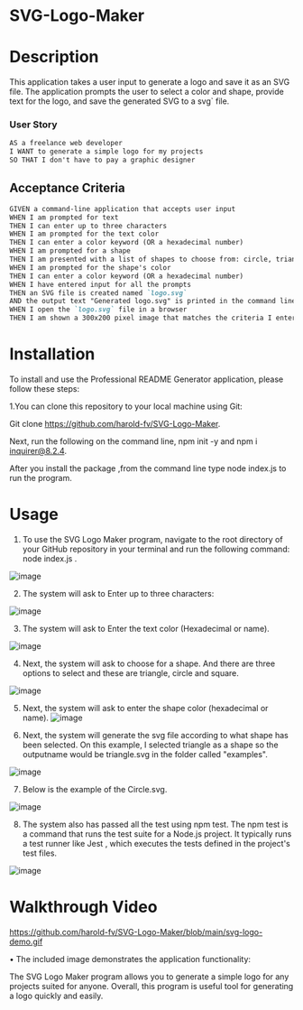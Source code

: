 # SVG-Logo-Maker

# Description
This application takes a user input to generate a logo and save it as an SVG file. The application prompts the user to select a color and shape, provide text for the logo, and save the generated SVG to a svg` file.

### User Story

```md
AS a freelance web developer
I WANT to generate a simple logo for my projects
SO THAT I don't have to pay a graphic designer
```

## Acceptance Criteria

```md
GIVEN a command-line application that accepts user input
WHEN I am prompted for text
THEN I can enter up to three characters
WHEN I am prompted for the text color
THEN I can enter a color keyword (OR a hexadecimal number)
WHEN I am prompted for a shape
THEN I am presented with a list of shapes to choose from: circle, triangle, and square
WHEN I am prompted for the shape's color
THEN I can enter a color keyword (OR a hexadecimal number)
WHEN I have entered input for all the prompts
THEN an SVG file is created named `logo.svg`
AND the output text "Generated logo.svg" is printed in the command line
WHEN I open the `logo.svg` file in a browser
THEN I am shown a 300x200 pixel image that matches the criteria I entered
```
# Installation
To install and use the Professional README Generator application, please follow these steps:

1.You can clone this repository to your local machine using Git:

Git clone https://github.com/harold-fv/SVG-Logo-Maker.

Next, run the following on the command line, npm init -y and npm i inquirer@8.2.4.

After you install the package ,from the command line type node index.js to run the program.

# Usage

1. To use the SVG Logo Maker program, navigate to the root directory of your GitHub repository in your terminal and run the following command: node index.js .

![image](https://user-images.githubusercontent.com/120603153/230541421-f4cb7f64-2217-493c-8f4e-e6aeb06e833e.png)

2. The system will ask to Enter up to three characters:

![image](https://user-images.githubusercontent.com/120603153/230541596-981b0336-71eb-42d9-a856-ef68016202c0.png)

3. The system will ask to Enter the text color (Hexadecimal or name).

![image](https://user-images.githubusercontent.com/120603153/230541764-3faf50a2-4418-4996-9dcf-96ff42e97578.png)

4. Next, the system will ask to choose for a shape. And there are three options to select and these are triangle, circle and square.

![image](https://user-images.githubusercontent.com/120603153/230541923-95845dea-b3d9-43a9-b650-926eeee8b3f4.png)

5. Next, the system will ask to enter the shape color (hexadecimal or name). 
![image](https://user-images.githubusercontent.com/120603153/230542100-647a661e-bf65-43f9-b8c6-f8c7fb8adec2.png)

6. Next, the system will generate the svg file according to what shape has been selected. On this example, I selected triangle as a shape so the outputname would be triangle.svg in the folder called "examples".

![image](https://user-images.githubusercontent.com/120603153/230542341-a7377bde-1c92-48c6-9443-e73210714f71.png)

7. Below is the example of the Circle.svg.

![image](https://user-images.githubusercontent.com/120603153/230543810-a31434fd-d478-45e7-8890-6de9f374cd6f.png)


8. The system also has passed all the test using npm test. The npm test is a command that runs the test suite for a Node.js project. It typically runs a test runner like Jest , which executes the tests defined in the project's test files.

![image](https://user-images.githubusercontent.com/120603153/230542536-cfe1b296-db5c-4bf0-a1c2-ca29217d9b74.png)


# Walkthrough Video


https://github.com/harold-fv/SVG-Logo-Maker/blob/main/svg-logo-demo.gif

• The included image demonstrates the application functionality:

The SVG Logo Maker program allows you to generate a simple logo for any projects suited for anyone. Overall, this program is useful tool for generating a logo quickly and easily.
